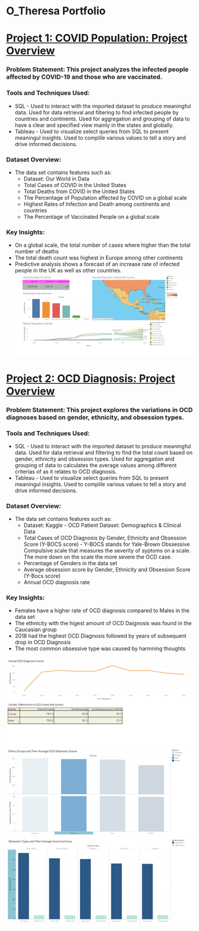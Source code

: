 # O_Theresa Portfolio

# [Project 1:  COVID Population: Project Overview](https://github.com/osariemen1/PortfolioProjects)

### Problem Statement: This project analyzes the infected people affected by COVID-19 and those who are vaccinated.

### Tools and Techniques Used:
- SQL
      - Used to interact with the imported dataset to produce meaningful data. Used for data retrieval and filtering to find infected people by countries and continents. Used for aggregation and grouping of data to have a clear and specified view mainly in the states and globally. 
- Tableau
      - Used to visualize select queries from SQL to present meaningul insights. Used to complile various values to tell a story and drive informed decisions.

### Dataset Overview:
- The data set contains features such as:
    - Dataset: Our World in Data
    - Total Cases of COVID in the United States
    - Total Deaths from COVID in the United States 
    - The Percentage of Population affected by COVID on a global scale 
    - Highest Rates of Infection and Death among continents and countries
    - The Percentage of Vaccinated People on a global scale

### Key Insights:
- On a global scale, the total number of cases where higher than the total number of deaths
- The total death count was highest in Europe among other continents
- Predictive analysis shows a forecast of an increase rate of infected people in the UK as well as other countries.
  ![](images/COVID%20dashboard.png)






# [Project 2: OCD Diagnosis: Project Overview](https://github.com/osariemen1/PortfolioProjects)

### Problem Statement: This project explores the variations in OCD diagnoses based on gender, ethnicity, and obsession types.

### Tools and Techniques Used:
- SQL
      - Used to interact with the imported dataset to produce meaningful data. Used for data retrieval and filtering to find the total count based on gender, ethnicity and obsession types. Used for aggregation and grouping of data to calculates the average values among different criterias of as it relates to OCD diagnosis.
- Tableau
      - Used to visualize select queries from SQL to present meaningul insights. Used to complile various values to tell a story and drive informed decisions.

### Dataset Overview:
- The data set contains features such as:
    - Dataset: Kaggle - OCD Patient Dataset: Demographics & Clinical Data
    - Total Cases of OCD Diagnosis by Gender, Ethnicity and Obsession Score (Y-BOCS score)
            - Y-BOCS stands for Yale-Brown Obssessive Compulsive scale that measures the severity of syptoms on a scale. The more down on the scale the more severe the OCD case.
    - Percentage of Genders in the data set
    - Average obsession score by Gender, Ethnicity and Obsession Score (Y-Bocs score)
    - Annual OCD diagnosis rate 

### Key Insights:
- Females have a higher rate of OCD diagnosis compared to Males in the data set
- The ethnicity with the higest amount of OCD Daignosis was found in the Caucasian group
- 2018 had the highest OCD Diagnosis followed by years of subsequent drop in OCD Diagnosis
- The most common obsessive type was caused by harmning thoughts

![](images/Dashboard%201.png)
![](images/Dashboard%202.png)
![](images/Dashboard%203.png)
